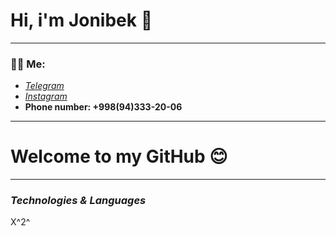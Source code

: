 # Hi, i'm Jonibek 👋

---

### 👨‍💻 Me:

- [*Telegram*](https://t.me/Qurbonoff_11)
- [*Instagram*](https://instagram.com/qurbonoff.11)
- **Phone number: +998(94)333-20-06**

---

# **Welcome to my GitHub** 😊

---

### _Technologies & Languages_

X^2^